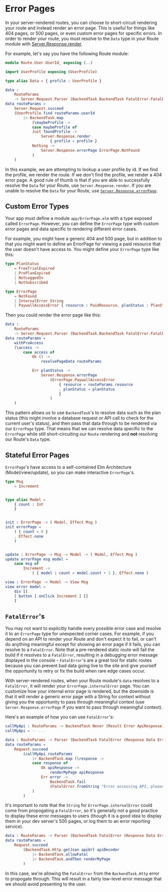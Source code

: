 # Error Pages

In your server-rendered routes, you can choose to short-circuit rendering your route and instead render an error page. This is useful for things like 404 pages, or 500 pages, or even custom error pages for specific errors. In order to render your route, you must resolve to the `Data` type in your Route module with [Server.Response.render](https://package.elm-lang.org/packages/dillonkearns/elm-pages-v3-beta/latest/Server-Response#render).

For example, let's say you have the following Route module:

```elm
module Route.User.UserId_ exposing (..)

import UserProfile exposing (UserProfile)

type alias Data = { profile : UserProfile }

data :
    RouteParams
    -> Server.Request.Parser (BackendTask.BackendTask FatalError.FatalError (Server.Response.Response Data ErrorPage.ErrorPage))
data routeParams =
    Server.Request.succeed
    (UserProfile.find routeParams.userId
        |> BackendTask.map
            (\maybeProfile ->
            case maybeProfile of
            Just foundProfile ->
                Server.Response.render
                    { profile = profile }
            Nothing ->
                Server.Response.errorPage ErrorPage.NotFound
            )
    )
```

In this example, we are attempting to lookup a user profile by id. If we find the profile, we render the route. If we don't find the profile, we render a 404 error page. A good rule of thumb is that if you are able to successfully resolve the `Data` for your Route, use `Server.Response.render`. If you are unable to resolve the `Data` for your Route, use [`Server.Response.errorPage`](https://package.elm-lang.org/packages/dillonkearns/elm-pages-v3-beta/latest/Server-Response#errorPage).

## Custom Error Types

Your app must define a module `app/ErrorPage.elm` with a type exposed called `ErrorPage`. However, you can define the `ErrorPage` type with custom error pages and data specific to rendering different error cases.

For example, you might have a generic 404 and 500 page, but in addition to that you might want to define an ErrorPage for viewing a paid resource that the user doesn't have access to. You might define your `ErrorPage` type like this:

```elm
type PlanStatus
    = FreeTrialExpired
    | ProPlanExpired
    | NotLoggedIn
    | NotSubscribed

type ErrorPage
    = NotFound
    | InternalError String
    | PaywallAccessError { resource : PaidResource, planStatus : PlanStatus }
```

Then you could render the error page like this:

```elm
data :
    RouteParams
    -> Server.Request.Parser (BackendTask.BackendTask FatalError.FatalError (Server.Response.Response Data ErrorPage.ErrorPage))
data routeParams =
    withProAccess
    (\access ->
        case access of
            Ok () ->
                resolvePageData routeParams

            Err planStatus ->
                Server.Response.errorPage
                    (ErrorPage.PaywallAccessError
                        { resource = routeParams.resource
                        , planStatus = planStatus
                        }
                    )
    )
```

This pattern allows us to use `BackendTask`'s to resolve data such as the plan status (this might involve a database request or API call to check for the current user's status), and then pass that data through to be rendered via our `ErrorPage` type. That means that we can resolve data specific to the `ErrorPage` while still short-circuiting our `Route` rendering and **not** resolving our Route's `Data` type.

## Stateful Error Pages

`ErrorPage`'s have access to a self-contained Elm Architecture (Model/view/update), so you can make interactive `ErrorPage`'s.

```elm
type Msg
    = Increment


type alias Model =
    { count : Int
    }


init : ErrorPage -> ( Model, Effect Msg )
init errorPage =
    ( { count = 0 }
    , Effect.none
    )


update : ErrorPage -> Msg -> Model -> ( Model, Effect Msg )
update errorPage msg model =
    case msg of
        Increment ->
            ( { model | count = model.count + 1 }, Effect.none )

view : ErrorPage -> Model -> View Msg
view error model =
    div []
    [ button [ onClick Increment ] []
    ]
```

## `FatalError`'s

You may not want to explicitly handle every possible error case and resolve it to an `ErrorPage` type for unexpected corner cases. For example, if you depend on an API to render your Route and don't expect it to fail, or can't do anything meaningful except for showing an error page if it fails, you can resolve to a `FatalError`. Note that a pre-rendered static route will fail the build if it resolves to a `FatalError`, resulting in a debugging error message displayed in the console - `FatalError`'s are a great tool for static routes because you can prevent bad data going live to the site and give yourself the opportunity to retry or fix the build when rare edge cases occur.

With server-rendered routes, when your Route module's `data` resolves to a `FatalError`, it will render your `ErrorPage.internalError` page. You can customize how your internal error page is rendered, but the downside is that it will render a generic error page with a String for context without giving you the opportunity to pass through meaningful context (use `Server.Response.errorPage` if you want to pass through meaningful context).

Here's an example of how you can use `FatalError`'s:

```elm
callMyApi : RouteParams -> BackendTask Never (Result Error ApiResponse)
callMyApi = -- ...

data : RouteParams -> Parser (BackendTask FatalError (Response Data ErrorPage))
data routeParams =
    Request.succeed
        (callMyApi routeParams
            |> BackendTask.map (\response ->
            case response of
                Ok apiResponse ->
                    renderMyPage apiResponse
                Err error ->
                    BackendTask.fail
                    (FatalError.fromString "Error accessing API, please try again")
            )
        )
```

It's important to note that the `String` for `ErrorPage.internalError` could come from propogating a `FatalError`, so it's generally not a good practice to display these error messages to users (though it is a good idea to display them in your dev server's 500 pages, or log them to an error reporting service).

```elm
data : RouteParams -> Parser (BackendTask FatalError (Response Data ErrorPage))
data routeParams =
    Request.succeed
        (BackendTask.Http.getJson apiUrl apiDecoder
            |> BackendTask.allowFatal
            |> BackendTask.andThen renderMyPage
        )
```

In this case, we're allowing the `FatalError` from the `BackendTask.Http` error to propogate through. This will result in a fairly low-level error message that we should avoid presenting to the user.
